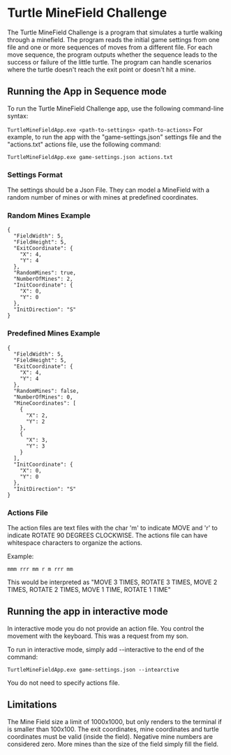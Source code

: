 # Turtle MineField Challenge
The Turtle MineField Challenge is a program that simulates a turtle walking through a minefield. The program reads the initial game settings from one file and one or more sequences of moves from a different file. For each move sequence, the program outputs whether the sequence leads to the success or failure of the little turtle. The program can handle scenarios where the turtle doesn't reach the exit point or doesn't hit a mine.

## Running the App in Sequence mode
To run the Turtle MineField Challenge app, use the following command-line syntax:

`TurtleMineFieldApp.exe <path-to-settings> <path-to-actions>`
For example, to run the app with the "game-settings.json" settings file and the "actions.txt" actions file, use the following command:

`TurtleMineFieldApp.exe game-settings.json actions.txt`

### Settings Format
The settings should be a Json File. They can model a MineField with a random number of mines or with mines at predefined coordinates.

### Random Mines Example

```
{
  "FieldWidth": 5,
  "FieldHeight": 5,
  "ExitCoordinate": {
    "X": 4,
    "Y": 4
  },
  "RandomMines": true,
  "NumberOfMines": 2,
  "InitCoordinate": {
    "X": 0,
    "Y": 0
  },
  "InitDirection": "S"
}
```

### Predefined Mines Example

```
{
  "FieldWidth": 5,
  "FieldHeight": 5,
  "ExitCoordinate": {
    "X": 4,
    "Y": 4
  },
  "RandomMines": false,
  "NumberOfMines": 0,
  "MineCoordinates": [
    {
      "X": 2,
      "Y": 2
    },
    {
      "X": 3,
      "Y": 3
    }
  ],
  "InitCoordinate": {
    "X": 0,
    "Y": 0
  },
  "InitDirection": "S"
}
```

### Actions File
The action files are text files with the char 'm' to indicate MOVE and 'r' to indicate ROTATE 90 DEGREES CLOCKWISE. The actions file can have whitespace characters to organize the actions.

Example:

`mmm rrr mm r m rrr mm`

This would be interpreted as "MOVE 3 TIMES, ROTATE 3 TIMES, MOVE 2 TIMES, ROTATE 2 TIMES, MOVE 1 TIME, ROTATE 1 TIME"

## Running the app in interactive mode

In interactive mode you do not provide an action file. You control the movement with the keyboard.
This was a request from my son.

To run in interactive mode, simply add --interactive to the end of the command:

`TurtleMineFieldApp.exe game-settings.json --intearctive`

You do not need to specify actions file.

## Limitations

The Mine Field size a limit of 1000x1000, but only renders to the terminal if is smaller than 100x100.
The exit coordinates, mine coordinates and turtle coordinates must be valid (inside the field).
Negative mine numbers are considered zero.
More mines than the size of the field simply fill the field.
